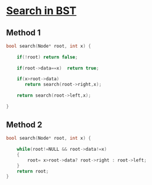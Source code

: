<h1><a href="https://practice.geeksforgeeks.org/problems/search-a-node-in-bst/1">Search in BST</a></h1>

## Method 1

```cpp
bool search(Node* root, int x) {
   
    if(!root) return false;
    
    if(root->data==x)  return true;
    
    if(x>root->data)
       return search(root->right,x);
 
    return search(root->left,x);
        
}
```

## Method 2

```cpp
bool search(Node* root, int x) {
    
    while(root!=NULL && root->data!=x)
    {
        root= x>root->data? root->right : root->left;
    }
    return root;
}
```